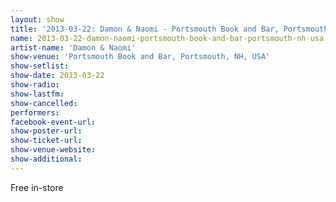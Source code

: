 ```yaml
---
layout: show
title: '2013-03-22: Damon & Naomi - Portsmouth Book and Bar, Portsmouth, NH, USA'
name: 2013-03-22-damon-naomi-portsmouth-book-and-bar-portsmouth-nh-usa
artist-name: 'Damon & Naomi'
show-venue: 'Portsmouth Book and Bar, Portsmouth, NH, USA'
show-setlist: 
show-date: 2013-03-22
show-radio: 
show-lastfm: 
show-cancelled: 
performers: 
facebook-event-url: 
show-poster-url: 
show-ticket-url: 
show-venue-website: 
show-additional: 
---
```


Free in-store